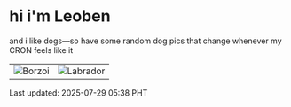 # hi i'm Leoben

and i like dogs—so have some random dog pics that change whenever my CRON feels like it

|  |  |
|--------|----------|
| ![Borzoi](https://random-dog-vercel.vercel.app/api/random-borzoi?v=1753738725) | ![Labrador](https://random-dog-vercel.vercel.app/api/random-labrador?v=1753738725) |

Last updated: 2025-07-29 05:38 PHT
